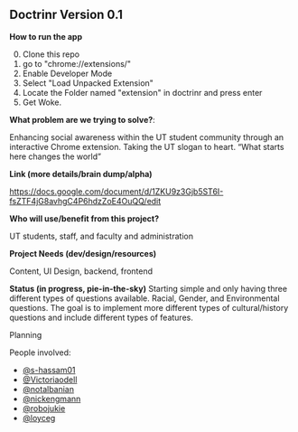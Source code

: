 ## Doctrinr Version 0.1

**How to run the app**

0) Clone this repo </br>
1) go to "chrome://extensions/"</br>
2) Enable Developer Mode </br>
3) Select "Load Unpacked Extension" </br>
4) Locate the Folder named "extension" in doctrinr and press enter </br>
5) Get Woke.

**What problem are we trying to solve?**:

Enhancing social awareness within the UT student community through an interactive Chrome extension. Taking the UT slogan to heart. “What starts here changes the world”

**Link (more details/brain dump/alpha)**

https://docs.google.com/document/d/1ZKU9z3Gjb5ST6I-fsZTF4jG8avhgC4P6hdzZoE4OuQQ/edit

**Who will use/benefit from this project?**

UT students, staff, and faculty and administration

**Project Needs (dev/design/resources)**

Content, UI Design, backend, frontend

**Status (in progress, pie-in-the-sky)**
Starting simple and only having three different types of questions available. Racial, Gender, and Environmental questions. The goal is to implement more different types of cultural/history questions and include different types of features.


Planning

People involved: 
* [@s-hassam01](https://github.com/shassam)
* [@Victoriaodell](https://github.com/victoriaodell)  
* [@notalbanian](https://github.com/notalbanian)
* [@nickengmann](https://github.com/nickengmann)
* [@robojukie](https://github.com/robojukie)
* [@loyceg](https://github.com/loyceg)
